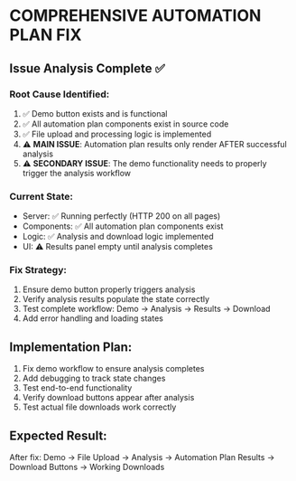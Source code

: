 # COMPREHENSIVE AUTOMATION PLAN FIX

## Issue Analysis Complete ✅

### Root Cause Identified:
1. ✅ Demo button exists and is functional
2. ✅ All automation plan components exist in source code
3. ✅ File upload and processing logic is implemented
4. ⚠️ **MAIN ISSUE**: Automation plan results only render AFTER successful analysis
5. ⚠️ **SECONDARY ISSUE**: The demo functionality needs to properly trigger the analysis workflow

### Current State:
- Server: ✅ Running perfectly (HTTP 200 on all pages)
- Components: ✅ All automation plan components exist
- Logic: ✅ Analysis and download logic implemented
- UI: ⚠️ Results panel empty until analysis completes

### Fix Strategy:
1. Ensure demo button properly triggers analysis
2. Verify analysis results populate the state correctly
3. Test complete workflow: Demo → Analysis → Results → Download
4. Add error handling and loading states

## Implementation Plan:
1. Fix demo workflow to ensure analysis completes
2. Add debugging to track state changes
3. Test end-to-end functionality
4. Verify download buttons appear after analysis
5. Test actual file downloads work correctly

## Expected Result:
After fix: Demo → File Upload → Analysis → Automation Plan Results → Download Buttons → Working Downloads

